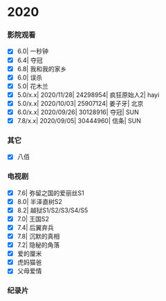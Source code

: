 # 2020

### 影院观看

- [x] 6.0| 一秒钟
- [x] 6.4| 夺冠
- [x] 6.8| 我和我的家乡
- [x] 6.0| 误杀
- [x] 5.0| 花木兰
- [x] 5.0/x.x| 2020/11/28| 24298954| 疯狂原始人2| hayi
- [x] 5.0/x.x| 2020/10/03| 25907124| 姜子牙| 北京
- [x] 6.0/x.x| 2020/09/26| 30128916| 夺冠| SUN
- [x] 7.8/x.x| 2020/09/05| 30444960| 信条| SUN

### 其它

- [x] 八佰

### 电视剧

- [x] 7.6| 弥留之国的爱丽丝S1
- [x] 8.0| 半泽直树S2
- [x] 8.2| 越狱S1/S2/S3/S4/S5
- [x] 7.0| 王国S2
- [x] 7.4| 后翼弃兵
- [x] 7.8| 沉默的真相
- [x] 7.2| 隐秘的角落
- [x] 爱的厘米
- [x] 虎妈猫爸
- [x] 父母爱情

### 纪录片

